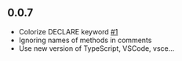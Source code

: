 ## 0.0.7
* Colorize DECLARE keyword [#1](https://github.com/zabel-xyz/plsql-language/issues/1)
* Ignoring names of methods in comments
* Use new version of TypeScript, VSCode, vsce...
